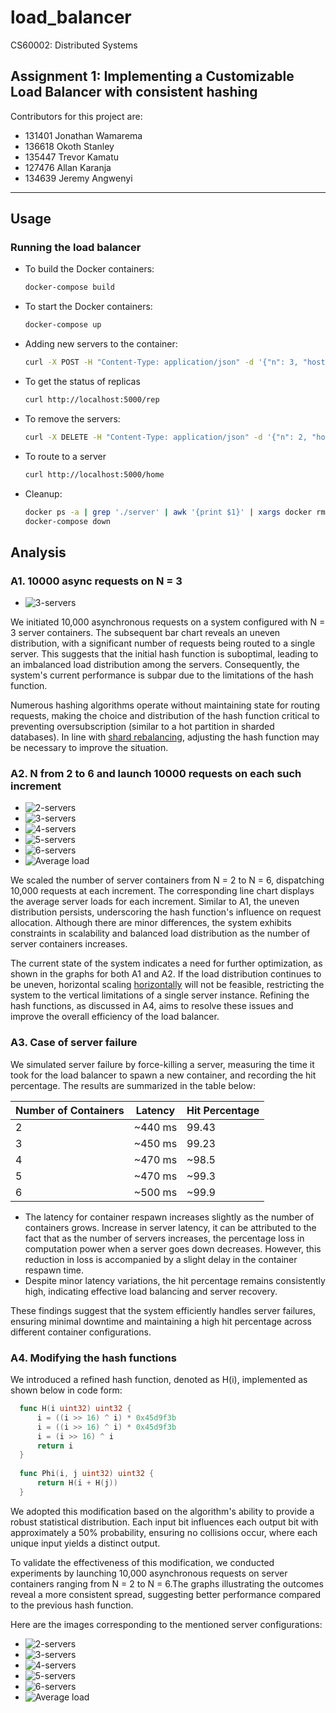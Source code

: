 # load_balancer
CS60002: Distributed Systems 

## Assignment 1: Implementing a Customizable Load Balancer with consistent hashing
Contributors for this project are:
- 131401 Jonathan Wamarema
- 136618 Okoth Stanley
- 135447 Trevor Kamatu
- 127476 Allan Karanja
- 134639 Jeremy Angwenyi
  
---

## Usage
### Running the load balancer

- To build the Docker containers:
  ```bash
  docker-compose build
  ```
- To start the Docker containers:
  ```bash
  docker-compose up
  ```
- Adding new servers to the container:
  ```bash
  curl -X POST -H "Content-Type: application/json" -d '{"n": 3, "hostnames": ["S1", "S2", "S3"]}' http://localhost:5000/add
  ```
- To get the status of replicas
  ```bash
  curl http://localhost:5000/rep
  ```
- To remove the servers:
  ```bash
  curl -X DELETE -H "Content-Type: application/json" -d '{"n": 2, "hostnames": ["S1", "S2"]}' http://localhost:5000/rm
  ```
- To route to a server
  ```bash
  curl http://localhost:5000/home
  ```

- Cleanup:
  ```bash
  docker ps -a | grep './server' | awk '{print $1}' | xargs docker rm --force
  docker-compose down
  ```

## Analysis
### A1. 10000 async requests on N = 3
  
  - ![3-servers](images/3.png)

We initiated 10,000 asynchronous requests on a system configured with N = 3 server containers. The subsequent bar chart reveals an uneven distribution, with a significant number of requests being routed to a single server. This suggests that the initial hash function is suboptimal, leading to an imbalanced load distribution among the servers. Consequently, the system's current performance is subpar due to the limitations of the hash function.

Numerous hashing algorithms operate without maintaining state for routing requests, making the choice and distribution of the hash function critical to preventing oversubscription (similar to a hot partition in sharded databases). In line with [shard rebalancing](https://shopify.engineering/mysql-database-shard-balancing-terabyte-scale), adjusting the hash function may be necessary to improve the situation.
  
  ### A2. N from 2 to 6 and launch 10000 requests on each such increment
  
  - ![2-servers](images/2.png )
  - ![3-servers](images/3.png )
  - ![4-servers](images/4.png )
  - ![5-servers](images/5.png )
  - ![6-servers](images/6.png )
  - ![Average load](images/avg_load.png)

We scaled the number of server containers from N = 2 to N = 6, dispatching 10,000 requests at each increment. The corresponding line chart displays the average server loads for each increment. Similar to A1, the uneven distribution persists, underscoring the hash function's influence on request allocation. Although there are minor differences, the system exhibits constraints in scalability and balanced load distribution as the number of server containers increases.

The current state of the system indicates a need for further optimization, as shown in the graphs for both A1 and A2. If the load distribution continues to be uneven, horizontal scaling [horizontally](https://wa.aws.amazon.com/wellarchitected/2020-07-02T19-33-23/wat.concept.horizontal-scaling.en.html) will not be feasible, restricting the system to the vertical limitations of a single server instance. Refining the hash functions, as discussed in A4, aims to resolve these issues and improve the overall efficiency of the load balancer.
  
  ### A3. Case of server failure

We simulated server failure by force-killing a server, measuring the time it took for the load balancer to spawn a new container, and recording the hit percentage. The results are summarized in the table below:

  | Number of Containers | Latency   | Hit Percentage |
  |----------------------|-----------|----------------|
  | 2                    | ~440 ms   | 99.43          |
  | 3                    | ~450 ms   | 99.23          |
  | 4                    | ~470 ms   | ~98.5          |
  | 5                    | ~470 ms   | ~99.3          |
  | 6                    | ~500 ms   | ~99.9          |

 - The latency for container respawn increases slightly as the number of containers grows. Increase in server latency, it can be attributed to the fact that as the number of servers increases, the percentage loss in computation power when a server goes down decreases. However, this reduction in loss is accompanied by a slight delay in the container respawn time.
 - Despite minor latency variations, the hit percentage remains consistently high, indicating effective load balancing and server recovery.

These findings suggest that the system efficiently handles server failures, ensuring minimal downtime and maintaining a high hit percentage across different container configurations.


  ### A4. Modifying the hash functions
  We introduced a refined hash function, denoted as H(i), implemented as shown below in code form:
```go
  func H(i uint32) uint32 {
      i = ((i >> 16) ^ i) * 0x45d9f3b
      i = ((i >> 16) ^ i) * 0x45d9f3b
      i = (i >> 16) ^ i
      return i
  }
  
  func Phi(i, j uint32) uint32 {
      return H(i + H(j))
  }
  ```

We adopted this modification based on the algorithm's ability to provide a robust statistical distribution. Each input bit influences each output bit with approximately a 50% probability, ensuring no collisions occur, where each unique input yields a distinct output.

To validate the effectiveness of this modification, we conducted experiments by launching 10,000 asynchronous requests on server containers ranging from N = 2 to N = 6.The graphs illustrating the outcomes reveal a more consistent spread, suggesting better performance compared to the previous hash function.

Here are the images corresponding to the mentioned server configurations:

  - ![2-servers](images/A4/2.png )
  - ![3-servers](images/A4/3.png )
  - ![4-servers](images/A4/4.png )
  - ![5-servers](images/A4/5.png )
  - ![6-servers](images/A4/6.png )
  - ![Average load](images/avg_load.png)






